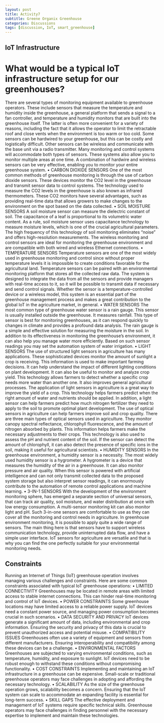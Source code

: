 ```yaml
---
layout: post
title: Activity7
subtitle: Greene Organix Greenhouse
categories: Discussions
tags: [discussion, IoT, smart_greenhouse]
---
```


## IoT Infrastructure

# What would be a typical IoT infrastructure setup for our greenhouses?

There are several types of monitoring equipment available to greenhouse operators. These include sensors that measure the temperature and humidity inside the greenhouse, a general platform that sends a signal to a fan controller, and temperature and humidity monitors that are built into the greenhouse itself. The latter is often more convenient for a variety of reasons, including the fact that it allows the operator to limit the retractable roof and close vents when the environment is too warm or too cold. Some sensors can be hardwired to your greenhouse, but this can be costly and logistically difficult. Other sensors can be wireless and communicate with the base unit via a radio transmitter. Many monitoring and control systems will accommodate both types of sensors. These systems also allow you to monitor multiple areas at one time. A combination of hardwire and wireless sensors can be very effective, enabling you to monitor your entire greenhouse system.
•	CARBON DIOXIDE SENSORS
One of the most common methods of greenhouse monitoring is through the use of carbon dioxide sensors. These devices monitor the CO2 level in the greenhouse and transmit sensor data to control systems. The technology used to measure the CO2 levels in the greenhouse is also known as infrared thermometers. These CO2 monitors have several advantages, such as providing real-time data that allows growers to make changes to the environment on the spot based on the data collected.
•	SOIL MOISTURE SENSORS
A soil moisture sensor can measure the dielectric constant of soil. The capacitance of a leaf is proportional to its volumetric water content. As a rule, soil moisture sensor uses capacitance technology to measure moisture levels, which is one of the crucial agricultural parameters. The high frequency of this technology of soil monitoring eliminates “noise” and offers high-resolution measurements. The wireless monitoring and control sensors are ideal for monitoring the greenhouse environment and are compatible with both wired and wireless Ethernet connections.
•	TEMPERATURE SENSORS
Temperature sensors are one of the most widely used in greenhouse monitoring and control since without proper temperature levels it is impossible to create conditions favorable for the agricultural land. Temperature sensors can be paired with an environmental monitoring platform that stores all the collected raw data. The system is designed to integrate the data from all the sensors and provide managers with real-time access to it, so it will be possible to transmit data if necessary and send control signals. Whether the sensor is a temperature-controlled device or a wireless model, this system is an essential part of the greenhouse management process and makes a great contribution to the global IoT in the agriculture market, in general.
•	WATER SENSORS
The most common type of greenhouse water sensor is a rain gauge. This sensor is usually installed outside the greenhouse. It measures rainfall. This type of sensor is best for monitoring greenhouses, as it can respond quickly to changes in climate and provides a profound data analysis. The rain gauge is a simple and effective solution for measuring the moisture in the soil. In addition to its effectiveness in monitoring the greenhouse’s environment, it can also help you manage water more efficiently. Based on such sensor readings you may set the automation system of water irrigation.
•	LIGHT SENSORS
The use of structured light sensors in agriculture has many applications. These sophisticated devices monitor the amount of sunlight a crop is receiving. This information is used to make important farming decisions. It can help understand the impact of different lighting conditions on plant development. It can also be useful to monitor and analyze crop yield. This technology allows farmers to detect whether a specific crop needs more water than another one. It also improves general agricultural processes.
The application of light sensors in agriculture is a great way to improve the yield of a crop. This technology helps farmers predict when the right amount of water and nutrients should be applied. In addition, a light sensor can help farmers predict how much nitrogen fertilizer they need to apply to the soil to promote optimal plant development.
The use of optical sensors in agriculture can help farmers improve soil and crop quality. There are three main types of optical sensors used in agriculture. They monitor canopy spectral reflectance, chlorophyll fluorescence, and the amount of nitrogen absorbed by plants. This information helps farmers make the necessary adjustments to their crops. This technology is also used to assess the pH and nutrient content of the soil. If the sensor can detect the amount of chlorophyll, it can also detect the presence of specific ions in the soil, making it useful for agricultural scientists.
•	HUMIDITY SENSORS
In the greenhouse environment, a humidity sensor is a necessity. The most widely used humidity sensor is a hygrometer. A hygrometer is a device that measures the humidity of the air in a greenhouse. It can also monitor pressure and air quality. When this sensor is powered with artificial intelligence and can not only transmit collected data to the proposed system storage but also interpret sensor readings, it can enormously contribute to the automation of remote control applications and machine learning.
•	3-IN-1 SENSORS
With the development of the environment monitoring sphere, has emerged a separate section of universal sensors, that can track air quality, soil moisture, and water distribution at once with low energy consumption. A multi-sensor monitoring kit can also monitor light and pH. Such 3-in-one sensors are comfortable to use as they can cover all the monitoring and control needs in agriculture.
In greenhouse environment monitoring, it is possible to apply quite a wide range of sensors. The main thing here is that sensors have to support wireless communication technology, provide uninterrupted data flow, and have a simple user interface. IoT sensors for agriculture are versatile and that is why you can find the one perfectly suitable for your environmental monitoring needs.

## Constraints


Running an Internet of Things (IoT) greenhouse operation involves managing various challenges and constraints. Here are some common constraints associated with typical IoT greenhouse operations:
•	LIMITED CONNECTIVITY
Greenhouses may be located in remote areas with limited access to stable internet connections. This can hinder real-time monitoring and control of IoT devices.
•	POWER CONSTRAINTS
Some greenhouse locations may have limited access to a reliable power supply. IoT devices need a constant power source, and managing power consumption becomes crucial in such scenarios.
•	DATA SECURITY AND PRIVACY
IoT devices generate a significant amount of data, including environmental and crop information. Ensuring the security and privacy of this data is crucial to prevent unauthorized access and potential misuse.
•	COMPATIBILITY ISSUES
Greenhouses often use a variety of equipment and sensors from different manufacturers. Ensuring interoperability and compatibility among these devices can be a challenge.
•	ENVIRONMENTAL FACTORS
Greenhouses are subjected to varying environmental conditions, such as temperature, humidity, and exposure to sunlight. IoT devices need to be robust enough to withstand these conditions without compromising functionality.
•	COST CONSTRAINTS
Implementing and maintaining an IoT infrastructure in a greenhouse can be expensive. Small-scale or traditional greenhouse operators may face challenges in adopting and affording the necessary technology.
•	SCALABILITY
As the size of the greenhouse operation grows, scalability becomes a concern. Ensuring that the IoT system can scale to accommodate an expanding facility is essential for long-term success.
•	SKILL GAPS
The effective deployment and management of IoT systems require specific technical skills. Greenhouse operators may face challenges in finding personnel with the necessary expertise to implement and maintain these technologies.
